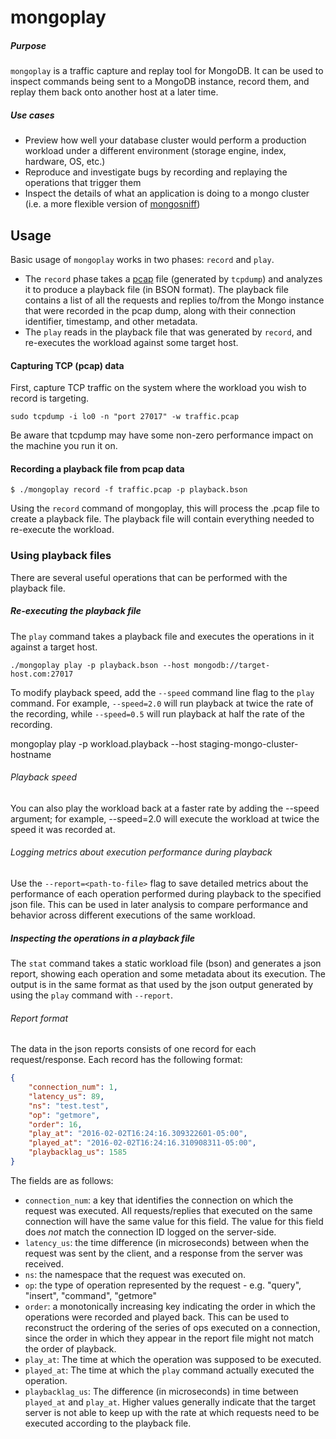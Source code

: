# mongoplay
##### Purpose

`mongoplay` is a traffic capture and replay tool for MongoDB. It can be used to inspect commands being sent to a MongoDB instance, record them, and replay them back onto another host at a later time.
##### Use cases
- Preview how well your database cluster would perform a production workload under a different environment (storage engine, index, hardware, OS, etc.)
- Reproduce and investigate bugs by recording and replaying the operations that trigger them 
- Inspect the details of what an application is doing to a mongo cluster (i.e. a more flexible version of [mongosniff](https://docs.mongodb.org/manual/reference/program/mongosniff/))

## Usage

Basic usage of `mongoplay` works in two phases: `record` and `play`. 
* The `record` phase takes a [pcap](https://en.wikipedia.org/wiki/Pcap) file (generated by `tcpdump`) and analyzes it to produce a playback file (in BSON format). The playback file contains a list of all the requests and replies to/from the Mongo instance that were recorded in the pcap dump, along with their connection identifier, timestamp, and other metadata.
* The `play` reads in the playback file that was generated by `record`, and re-executes the workload against some target host. 
 

#### Capturing TCP (pcap) data

First, capture TCP traffic on the system where the workload you wish to record is targeting. 

    sudo tcpdump -i lo0 -n "port 27017" -w traffic.pcap

Be aware that tcpdump may have some non-zero performance impact on the machine you run it on. 

#### Recording a playback file from pcap data
    
    $ ./mongoplay record -f traffic.pcap -p playback.bson

Using the `record` command of mongoplay, this will process the .pcap file to create a playback file. The playback file will contain everything needed to re-execute the workload.

### Using playback files

There are several useful operations that can be performed with the playback file.

##### Re-executing the playback file
The `play` command takes a playback file and executes the operations in it against a target host.

    ./mongoplay play -p playback.bson --host mongodb://target-host.com:27017
    
To modify playback speed, add the `--speed` command line flag to the `play` command. For example, `--speed=2.0` will run playback at twice the rate of the recording, while `--speed=0.5` will run playback at half the rate of the recording.

mongoplay play -p workload.playback --host staging-mongo-cluster-hostname

###### Playback speed
You can also play the workload back at a faster rate by adding the --speed argument; for example, --speed=2.0 will execute the workload at twice the speed it was recorded at. 

###### Logging metrics about execution performance during playback
Use the `--report=<path-to-file>` flag to save  detailed metrics about the performance of each operation performed during playback to the specified json file. This can be used in later analysis to compare performance and behavior across  different executions of the same workload.

##### Inspecting the operations in a playback file

The `stat` command takes a static workload file (bson) and generates a json report, showing each operation and some metadata about its execution. The output is in the same format as that used by the json output generated by using the `play` command with `--report`.

###### Report format

The data in the json reports consists of one record for each request/response. Each record has the following format:
```json
{
    "connection_num": 1,
    "latency_us": 89,
    "ns": "test.test",
    "op": "getmore",
    "order": 16,
    "play_at": "2016-02-02T16:24:16.309322601-05:00",
    "played_at": "2016-02-02T16:24:16.310908311-05:00",
    "playbacklag_us": 1585
}             
```

The fields are as follows:
 * `connection_num`: a key that identifies the connection on which the request was executed. All requests/replies that executed on the same connection will have the same value for this field. The value for this field does *not* match the connection ID logged on the server-side.
 * `latency_us`: the time difference (in microseconds) between when the request was sent by the client, and a response from the server was received.
 * `ns`: the namespace that the request was executed on.
 * `op`: the type of operation represented by the request - e.g. "query", "insert", "command", "getmore"
 * `order`: a monotonically increasing key indicating the order in which the operations were recorded and played back. This can be used to reconstruct the ordering of the series of ops executed on a connection, since the order in which they appear in the report file might not match the order of playback.
 * `play_at`: The time at which the operation was supposed to be executed.
 * `played_at`: The time at which the `play` command actually executed the operation.
 * `playbacklag_us`: The difference (in microseconds) in time between `played_at` and `play_at`. Higher values generally indicate that the target server is not able to keep up with the rate at which requests need to be executed according to the playback file.
